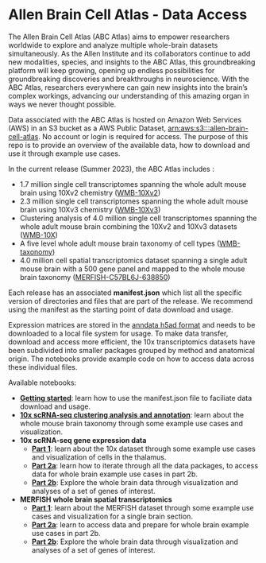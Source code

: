 # Allen Brain Cell Atlas - Data Access

The Allen Brain Cell Atlas (ABC Atlas) aims to empower researchers worldwide to explore and analyze multiple whole-brain datasets simultaneously. As the Allen Institute and its collaborators continue to add new modalities, species, and insights to the ABC Atlas, this groundbreaking platform will keep growing, opening up endless possibilities for groundbreaking discoveries and breakthroughs in neuroscience. With the ABC Atlas, researchers everywhere can gain new insights into the brain’s complex workings, advancing our understanding of this amazing organ in ways we never thought possible.

Data associated with the ABC Atlas is hosted on Amazon Web Services (AWS) in an S3 bucket as a AWS Public Dataset, [arn:aws:s3:::allen-brain-cell-atlas](https://allen-brain-cell-atlas.s3.us-west-2.amazonaws.com/index.html). No account or login is required for access. The purpose of this repo is to provide an overview of the available data, how to download and use it through example use cases.

In the current release (Summer 2023), the ABC Atlas includes :
* 1.7 million single cell transcriptomes spanning the whole adult mouse brain using 10Xv2 chemistry ([WMB-10Xv2](descriptions/WMB-10Xv2.md))
* 2.3 million single cell transcriptomes spanning the whole adult mouse brain using 10Xv3 chemistry ([WMB-10Xv3](descriptions/WMB-10Xv3.md))
* Clustering analysis of 4.0 million single cell transcriptomes spanning the whole adult mouse brain combining the 10Xv2 and 10Xv3 datasets ([WMB-10X](descriptions/WMB-10X.md))
* A five level whole adult mouse brain taxonomy of cell types ([WMB-taxonomy](descriptions/WMB-taxonomy.md))
* 4.0 million cell spatial transcriptomics dataset spanning a single adult mouse brain with a 500 gene panel and mapped to the whole mouse brain taxonomy ([MERFISH-C57BL6J-638850](descriptions/MERFISH-C57BL6J-638850.md))

Each release has an associated **manifest.json** which list all the specific version of directories and files that are part of the release. We recommend using the manifest as the starting point of data download and usage.

Expression matrices are stored in the [anndata h5ad format](https://anndata.readthedocs.io/en/latest/) and needs to be downloaded to a local file system for usage. To make data transfer, download and access more efficient, 
the 10x transcriptomics datasets have been subdivided into smaller packages grouped by method and anatomical origin. The notebooks provide example code on how to access data across these individual files.

Available notebooks:

* [**Getting started**](notebooks/getting_started.ipynb): learn how to use the manifest.json file to faciliate data download and usage.
* [**10x scRNA-seq clustering analysis and annotation**](notebooks/cluster_annotation_tutorial.ipynb): learn about the whole mouse brain taxonomy through some example use cases and visualization.
* **10x scRNA-seq gene expression data**
  * [**Part 1**](notebooks/10x_snRNASeq_tutorial_part_1.ipynb): learn about the 10x dataset through some example use cases and visualization of cells in the thalamus.
  * [**Part 2a**](notebooks/10x_snRNASeq_tutorial_part_2a.ipynb): learn how to iterate through all the data packages, to access data for whole brain example use cases in part 2b.
  * [**Part 2b**](notebooks/10x_snRNASeq_tutorial_part_2b.ipynb): Explore the whole brain data through visualization and analyses of a set of genes of interest.
* **MERFISH whole brain spatial transcriptomics**
  * [**Part 1**](notebooks/merfish_tutorial_part_1.ipynb): learn about the MERFISH dataset through some example use cases and visualization for a single brain section.
  * [**Part 2a**](notebooks/merfish_tutorial_part_2a.ipynb): learn to access data and prepare for whole brain example use cases in part 2b.
  * [**Part 2b**](notebooks/merfish_tutorial_part_2b.ipynb): Explore the whole brain data through visualization and analyses of a set of genes of interest.

